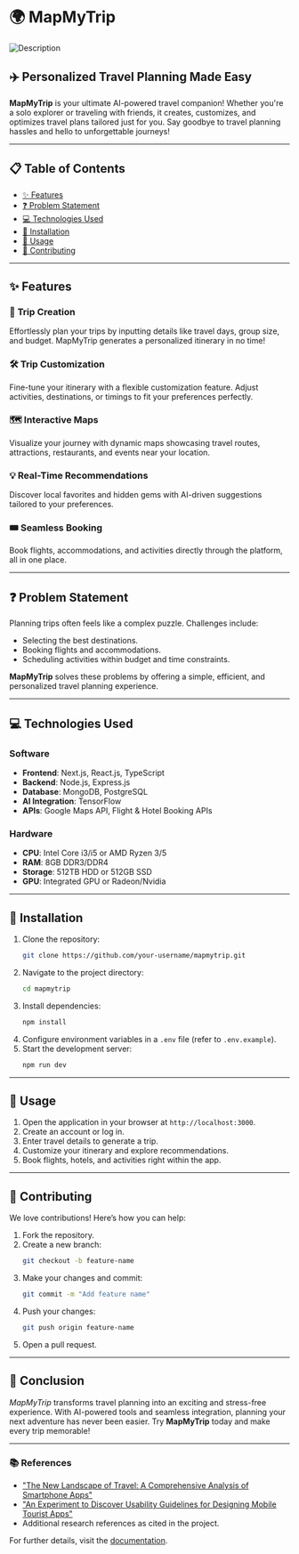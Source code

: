 # 🌍 **MapMyTrip**

<img src="https://github.com/user-attachments/assets/c411827f-c24b-4976-8c86-06dd2b56a1b8" alt="Description"/>
<!-- Replace this with your project banner image -->

## ✈️ Personalized Travel Planning Made Easy

**MapMyTrip** is your ultimate AI-powered travel companion! Whether you're a solo explorer or traveling with friends, it creates, customizes, and optimizes travel plans tailored just for you. Say goodbye to travel planning hassles and hello to unforgettable journeys!

---

## 📋 Table of Contents

- [✨ Features](#-features)
- [❓ Problem Statement](#-problem-statement)
- [💻 Technologies Used](#-technologies-used)
- [🔧 Installation](#-installation)
- [🚀 Usage](#-usage)
- [🤝 Contributing](#-contributing)

---

## ✨ Features

### 🌟 **Trip Creation**
Effortlessly plan your trips by inputting details like travel days, group size, and budget. MapMyTrip generates a personalized itinerary in no time!

### 🛠 **Trip Customization**
Fine-tune your itinerary with a flexible customization feature. Adjust activities, destinations, or timings to fit your preferences perfectly.

### 🗺 **Interactive Maps**
Visualize your journey with dynamic maps showcasing travel routes, attractions, restaurants, and events near your location.

### 💡 **Real-Time Recommendations**
Discover local favorites and hidden gems with AI-driven suggestions tailored to your preferences.

### 🎟 **Seamless Booking**
Book flights, accommodations, and activities directly through the platform, all in one place.

---

## ❓ Problem Statement

Planning trips often feels like a complex puzzle. Challenges include:

- Selecting the best destinations.
- Booking flights and accommodations.
- Scheduling activities within budget and time constraints.

**MapMyTrip** solves these problems by offering a simple, efficient, and personalized travel planning experience.

---

## 💻 Technologies Used

### **Software**
- **Frontend**: Next.js, React.js, TypeScript
- **Backend**: Node.js, Express.js
- **Database**: MongoDB, PostgreSQL
- **AI Integration**: TensorFlow
- **APIs**: Google Maps API, Flight & Hotel Booking APIs

### **Hardware**
- **CPU**: Intel Core i3/i5 or AMD Ryzen 3/5
- **RAM**: 8GB DDR3/DDR4
- **Storage**: 512TB HDD or 512GB SSD
- **GPU**: Integrated GPU or Radeon/Nvidia

---

## 🔧 Installation

1. Clone the repository:
   ```bash
   git clone https://github.com/your-username/mapmytrip.git
   ```
2. Navigate to the project directory:
   ```bash
   cd mapmytrip
   ```
3. Install dependencies:
   ```bash
   npm install
   ```
4. Configure environment variables in a `.env` file (refer to `.env.example`).
5. Start the development server:
   ```bash
   npm run dev
   ```

---

## 🚀 Usage

1. Open the application in your browser at `http://localhost:3000`.
2. Create an account or log in.
3. Enter travel details to generate a trip.
4. Customize your itinerary and explore recommendations.
5. Book flights, hotels, and activities right within the app.

---

## 🤝 Contributing

We love contributions! Here’s how you can help:

1. Fork the repository.
2. Create a new branch:
   ```bash
   git checkout -b feature-name
   ```
3. Make your changes and commit:
   ```bash
   git commit -m "Add feature name"
   ```
4. Push your changes:
   ```bash
   git push origin feature-name
   ```
5. Open a pull request.

---

## 🏁 Conclusion

*MapMyTrip* transforms travel planning into an exciting and stress-free experience. With AI-powered tools and seamless integration, planning your next adventure has never been easier. Try **MapMyTrip** today and make every trip memorable!

---

### 📚 References
- ["The New Landscape of Travel: A Comprehensive Analysis of Smartphone Apps"](https://example.com)
- ["An Experiment to Discover Usability Guidelines for Designing Mobile Tourist Apps"](https://example.com)
- Additional research references as cited in the project.

For further details, visit the [documentation](https://github.com/your-username/mapmytrip/docs).

